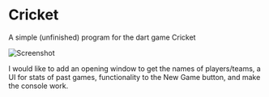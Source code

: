 # Cricket
A simple (unfinished) program for the dart game Cricket

![Screenshot](https://raw.github.com/zcarciu/Cricket/master/cricket_screenshot.png)
 
I would like to add an opening window to get the names of players/teams, a UI for stats of past games, functionality to the New Game button, and make the console work.
